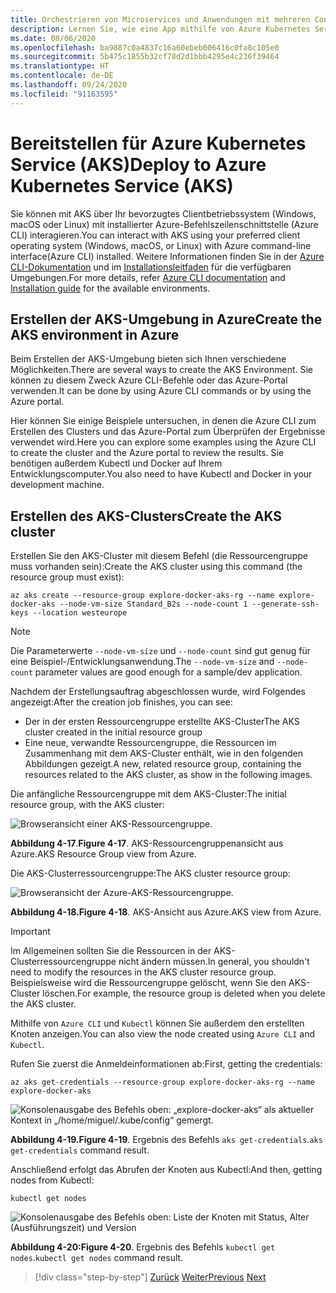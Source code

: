 ```yaml
---
title: Orchestrieren von Microservices und Anwendungen mit mehreren Containern für hohe Skalierbarkeit und Verfügbarkeit
description: Lernen Sie, wie eine App mithilfe von Azure Kubernetes Service bereitgestellt wird.
ms.date: 08/06/2020
ms.openlocfilehash: ba9887c0a4837c16a60ebeb006416c0fa8c105e0
ms.sourcegitcommit: 5b475c1855b32cf78d2d1bbb4295e4c236f39464
ms.translationtype: HT
ms.contentlocale: de-DE
ms.lasthandoff: 09/24/2020
ms.locfileid: "91163595"
---
```

# <a name="deploy-to-azure-kubernetes-service-aks"></a><span data-ttu-id="2f83f-103">Bereitstellen für Azure Kubernetes Service (AKS)</span><span class="sxs-lookup"><span data-stu-id="2f83f-103">Deploy to Azure Kubernetes Service (AKS)</span></span>

<span data-ttu-id="2f83f-104">Sie können mit AKS über Ihr bevorzugtes Clientbetriebssystem (Windows, macOS oder Linux) mit installierter Azure-Befehlszeilenschnittstelle (Azure CLI) interagieren.</span><span class="sxs-lookup"><span data-stu-id="2f83f-104">You can interact with AKS using your preferred client operating system (Windows, macOS, or Linux) with Azure command-line interface(Azure CLI) installed.</span></span> <span data-ttu-id="2f83f-105">Weitere Informationen finden Sie in der [Azure CLI-Dokumentation](/cli/azure/?view=azure-cli-latest) und im [Installationsleitfaden](/cli/azure/install-azure-cli?view=azure-cli-latest) für die verfügbaren Umgebungen.</span><span class="sxs-lookup"><span data-stu-id="2f83f-105">For more details, refer [Azure CLI documentation](/cli/azure/?view=azure-cli-latest) and [Installation guide](/cli/azure/install-azure-cli?view=azure-cli-latest) for the available environments.</span></span>

## <a name="create-the-aks-environment-in-azure"></a><span data-ttu-id="2f83f-106">Erstellen der AKS-Umgebung in Azure</span><span class="sxs-lookup"><span data-stu-id="2f83f-106">Create the AKS environment in Azure</span></span>

<span data-ttu-id="2f83f-107">Beim Erstellen der AKS-Umgebung bieten sich Ihnen verschiedene Möglichkeiten.</span><span class="sxs-lookup"><span data-stu-id="2f83f-107">There are several ways to create the AKS Environment.</span></span> <span data-ttu-id="2f83f-108">Sie können zu diesem Zweck Azure CLI-Befehle oder das Azure-Portal verwenden.</span><span class="sxs-lookup"><span data-stu-id="2f83f-108">It can be done by using Azure CLI commands or by using the Azure portal.</span></span>

<span data-ttu-id="2f83f-109">Hier können Sie einige Beispiele untersuchen, in denen die Azure CLI zum Erstellen des Clusters und das Azure-Portal zum Überprüfen der Ergebnisse verwendet wird.</span><span class="sxs-lookup"><span data-stu-id="2f83f-109">Here you can explore some examples using the Azure CLI to create the cluster and the Azure portal to review the results.</span></span> <span data-ttu-id="2f83f-110">Sie benötigen außerdem Kubectl und Docker auf Ihrem Entwicklungscomputer.</span><span class="sxs-lookup"><span data-stu-id="2f83f-110">You also need to have Kubectl and Docker in your development machine.</span></span>

## <a name="create-the-aks-cluster"></a><span data-ttu-id="2f83f-111">Erstellen des AKS-Clusters</span><span class="sxs-lookup"><span data-stu-id="2f83f-111">Create the AKS cluster</span></span>

<span data-ttu-id="2f83f-112">Erstellen Sie den AKS-Cluster mit diesem Befehl (die Ressourcengruppe muss vorhanden sein):</span><span class="sxs-lookup"><span data-stu-id="2f83f-112">Create the AKS cluster using this command (the resource group must exist):</span></span>

```console
az aks create --resource-group explore-docker-aks-rg --name explore-docker-aks --node-vm-size Standard_B2s --node-count 1 --generate-ssh-keys --location westeurope
```

> [!NOTE]
> <span data-ttu-id="2f83f-113">Die Parameterwerte `--node-vm-size` und `--node-count` sind gut genug für eine Beispiel-/Entwicklungsanwendung.</span><span class="sxs-lookup"><span data-stu-id="2f83f-113">The `--node-vm-size` and `--node-count` parameter values are good enough for a sample/dev application.</span></span>

<span data-ttu-id="2f83f-114">Nachdem der Erstellungsauftrag abgeschlossen wurde, wird Folgendes angezeigt:</span><span class="sxs-lookup"><span data-stu-id="2f83f-114">After the creation job finishes, you can see:</span></span>

- <span data-ttu-id="2f83f-115">Der in der ersten Ressourcengruppe erstellte AKS-Cluster</span><span class="sxs-lookup"><span data-stu-id="2f83f-115">The AKS cluster created in the initial resource group</span></span>
- <span data-ttu-id="2f83f-116">Eine neue, verwandte Ressourcengruppe, die Ressourcen im Zusammenhang mit dem AKS-Cluster enthält, wie in den folgenden Abbildungen gezeigt.</span><span class="sxs-lookup"><span data-stu-id="2f83f-116">A new, related resource group, containing the resources related to the AKS cluster, as show in the following images.</span></span>

<span data-ttu-id="2f83f-117">Die anfängliche Ressourcengruppe mit dem AKS-Cluster:</span><span class="sxs-lookup"><span data-stu-id="2f83f-117">The initial resource group, with the AKS cluster:</span></span>

![Browseransicht einer AKS-Ressourcengruppe.](media/deploy-azure-kubernetes-service/aks-cluster-view.png)

<span data-ttu-id="2f83f-119">**Abbildung 4-17**.</span><span class="sxs-lookup"><span data-stu-id="2f83f-119">**Figure 4-17**.</span></span> <span data-ttu-id="2f83f-120">AKS-Ressourcengruppenansicht aus Azure.</span><span class="sxs-lookup"><span data-stu-id="2f83f-120">AKS Resource Group view from Azure.</span></span>

<span data-ttu-id="2f83f-121">Die AKS-Clusterressourcengruppe:</span><span class="sxs-lookup"><span data-stu-id="2f83f-121">The AKS cluster resource group:</span></span>

![Browseransicht der Azure-AKS-Ressourcengruppe.](media/deploy-azure-kubernetes-service/aks-resource-group-view.png)

<span data-ttu-id="2f83f-123">**Abbildung 4-18.**</span><span class="sxs-lookup"><span data-stu-id="2f83f-123">**Figure 4-18**.</span></span> <span data-ttu-id="2f83f-124">AKS-Ansicht aus Azure.</span><span class="sxs-lookup"><span data-stu-id="2f83f-124">AKS view from Azure.</span></span>

> [!IMPORTANT]
> <span data-ttu-id="2f83f-125">Im Allgemeinen sollten Sie die Ressourcen in der AKS-Clusterressourcengruppe nicht ändern müssen.</span><span class="sxs-lookup"><span data-stu-id="2f83f-125">In general, you shouldn't need to modify the resources in the AKS cluster resource group.</span></span> <span data-ttu-id="2f83f-126">Beispielsweise wird die Ressourcengruppe gelöscht, wenn Sie den AKS-Cluster löschen.</span><span class="sxs-lookup"><span data-stu-id="2f83f-126">For example, the resource group is deleted when you delete the AKS cluster.</span></span>

<span data-ttu-id="2f83f-127">Mithilfe von `Azure CLI` und `Kubectl` können Sie außerdem den erstellten Knoten anzeigen.</span><span class="sxs-lookup"><span data-stu-id="2f83f-127">You can also view the node created using `Azure CLI` and `Kubectl`.</span></span>

<span data-ttu-id="2f83f-128">Rufen Sie zuerst die Anmeldeinformationen ab:</span><span class="sxs-lookup"><span data-stu-id="2f83f-128">First, getting the credentials:</span></span>

```console
az aks get-credentials --resource-group explore-docker-aks-rg --name explore-docker-aks
```

![Konsolenausgabe des Befehls oben: „explore-docker-aks“ als aktueller Kontext in „/home/miguel/.kube/config“ gemergt.](media/deploy-azure-kubernetes-service/get-credentials-command-result.png)

<span data-ttu-id="2f83f-130">**Abbildung 4-19.**</span><span class="sxs-lookup"><span data-stu-id="2f83f-130">**Figure 4-19**.</span></span> <span data-ttu-id="2f83f-131">Ergebnis des Befehls `aks get-credentials`.</span><span class="sxs-lookup"><span data-stu-id="2f83f-131">`aks get-credentials` command result.</span></span>

<span data-ttu-id="2f83f-132">Anschließend erfolgt das Abrufen der Knoten aus Kubectl:</span><span class="sxs-lookup"><span data-stu-id="2f83f-132">And then, getting nodes from Kubectl:</span></span>

```console
kubectl get nodes
```

![Konsolenausgabe des Befehls oben: Liste der Knoten mit Status, Alter (Ausführungszeit) und Version](media/deploy-azure-kubernetes-service/kubectl-get-nodes-command-result.png)

<span data-ttu-id="2f83f-134">**Abbildung 4-20:**</span><span class="sxs-lookup"><span data-stu-id="2f83f-134">**Figure 4-20**.</span></span> <span data-ttu-id="2f83f-135">Ergebnis des Befehls `kubectl get nodes`.</span><span class="sxs-lookup"><span data-stu-id="2f83f-135">`kubectl get nodes` command result.</span></span>

> [!div class="step-by-step"]
> <span data-ttu-id="2f83f-136">[Zurück](orchestrate-high-scalability-availability.md)
> [Weiter](docker-apps-development-environment.md)</span><span class="sxs-lookup"><span data-stu-id="2f83f-136">[Previous](orchestrate-high-scalability-availability.md)
[Next](docker-apps-development-environment.md)</span></span>
